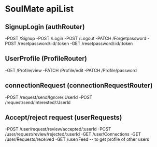 # SoulMate apiList

## SignupLogin (authRouter)

-POST /Signup
-POST /Login
-POST /Logout
-PATCH /Forgetpassword
-POST /resetpassword/:id/:token
-GET /resetpassword/:id/:token

## UserProfile (ProfileRouter)

-GET /Profile/view
-PATCH /Profile/edit
-PATCH /Profile/password


## connectionRequest (connectionRequestRouter)

-POST /request/send/Ignore/:UserId
-POST /request/send/interested/:UserId

## Accept/reject request (userRequests)

-POST /user/request/review/accepted/:userId
-POST /user/request/review/rejected/:userId
-GET /user/Connections
-GET /user/Requests/received
-GET /user/Feed -- to get profile of other users

